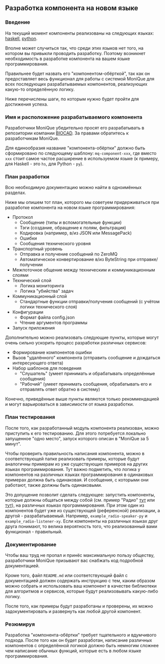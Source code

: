## Разработка компонента на новом языке

### Введение

На текущий момент компоненты реализованы на следующих языках: [haskell](https://github.com/biocad/mq-component-hs), [python](https://github.com/biocad/mq-component-py).

Вполне может случиться так, что среди этих языков нет того, на котором вы привыкли проводить разработку.
Поэтому возникнет необходимость в разработке компонента на вашем языке программирования.

Правильнее будет назвать его "компонентом-обёрткой", так как он предоставляет весь функционал для работы с системой MoniQue для всех последующих разрабатываемых компонентов, реализующих какую-то определённую логику.

Ниже перечислены шаги, по которым нужно будет пройти для достижения успеха.

### Имя и расположение разрабатываемого компонента

Разработчики MoniQue убедительно просят его разрабатывать в репозитории компании [BIOCAD](https://github.com/biocad).
За правами обратитесь к разработчикам MoniQue.

Для единообразия название "компонента-обёртки" должно быть сформировано по следующему шаблону: `mq-component-xxx`, где вместо `xxx` стоит самое частое расширение в используемом языке (к примеру, для Haskell - это `hs`, для Python - `py`).

### План разработки

Всю необходимую документацию можно найти в одноимённых разделах.

Ниже мы опишем тот план, которого мы советуем придерживаться при разработке компонента на новом языке программирования:
  * Протокол
    * Сообщение (типы и вспомогательные функции)
    * Тэги (создание, обращение к полям, фильтрация)
    * Кодировка (например, в/из JSON или MessagePack)
    * Ошибки
    * Сообщения технического уровня
  * Транспортный уровень
    * Отправка и получение сообщений по ZeroMQ
    * Автоматическое конвертирование в/из ByteString при отправке/получении
  * Межпоточное общение между техническим и коммуникационным слоями
  * Технический слой
    * Логика мониторинга
    * Логика "убийства" задач
  * Коммуникационный слой
    * Стандартные функции отправки/получения сообщений (с учётом логики технического слоя)
  * Конфигурации
    * Формат файла config.json
    * Чтение аргументов программы
  * Запуск приложения
  
Дополнительно можно реализовать следующие пункты, которые могут очень сильно ускорить процесс разработки различных сервисов:
  * Формирование компонентов ошибки
  * Вызов "удалённого" компонента (отправить сообщение и дождаться интересующего ответа)
  * Набор шаблонов для поведения
    * "Слушатель" (умеет принимать и обрабатывать определённые сообщения)
    * "Рабочий" (умеет принимать сообщения, обрабатывать его и отправлять ответ обратно в систему)
    
Конечно, приведённые выше пункты являются только рекоммендацией и могут варьироваться в зависимости от языка разработки.

### План тестирования

После того, как разработанный модуль компонента реализован, можно приступить к его тестированию.
Для этого потребуется локально запущенное "одно место", запуск которого описан в "MoniQue за 5 минут".

Чтобы проверить правильность написания компонента, можно в соответствующей папке реализовать примеры, которые будут аналогичны примерам из уже существующих примеров на других языках программирования.
Тут важно подметить, что логика у компонентов на различных языках программирования в одинаковых примерах должна быть одинаковая.
И сообщения, с которыми они работают, также должны быть одинаковыми.

Это допущение позволит сделать следующее: запустить компоненты, которые должны общаться между собой (см. пример "Радио" [тут](https://github.com/biocad/mq-component-hs) или [тут](https://github.com/biocad/mq-component-py)), на различных языках программирования.
При этом один из компонентов будет уже из существующей (референсной) реализации, а другой - разрабатываемый.
Например, `example_radio-speaker-py` и `example_radio-listener-xy`.
Если компоненты на различных языках друг друга понимают, то велика вероятность того, что реализованный вами функционал - правильный.

### Документирование

Чтобы ваш труд не пропал и принёс максимальную пользу обществу, разработчики MoniQue призывают вас снабжать код подробной документацией.

Кроме того, файл `README.md` или соответствующий файл с документацией должен содержать инструкцию с тем, каким образом можно собрать и использовать ваш компонент в качестве библиотеки для алгоритмов и сервисов, которые будут реализовывать какую-либо логику.

После того, как примеры будут разработаны и проверены, их можно задокументировать и развернуть как любой другой компонент.

### Резюмируя

Разработка "компонента-обёртки" требует тщательного и вдумчивого подхода.
После того как он будет разработан, написание различных компонентов с определённой логикой должно быть немногим сложнее чем написание обычных функций, которые есть в любом языке программирования.
